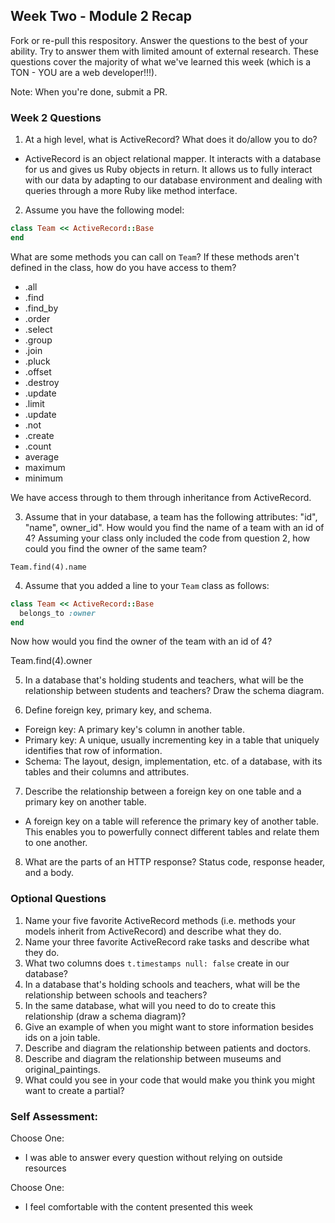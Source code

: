 ## Week Two - Module 2 Recap

Fork or re-pull this respository. Answer the questions to the best of your ability. Try to answer them with limited amount of external research. These questions cover the majority of what we've learned this week (which is a TON - YOU are a web developer!!!).

Note: When you're done, submit a PR.


### Week 2 Questions

1. At a high level, what is ActiveRecord? What does it do/allow you to do?
 * ActiveRecord is an object relational mapper. It interacts with a database for us
 and gives us Ruby objects in return. It allows us to fully interact with our data
 by adapting to our database environment and dealing with queries through a more
 Ruby like method interface.
2. Assume you have the following model:

```ruby
class Team << ActiveRecord::Base
end
```

What are some methods you can call on `Team`? If these methods aren't defined in the class, how do you have access to them?

* .all
* .find
* .find_by
* .order
* .select
* .group
* .join
* .pluck
* .offset
* .destroy
* .update
* .limit
* .update
* .not
* .create
* .count
* average
* maximum
* minimum

We have access through to them through inheritance from ActiveRecord.

3. Assume that in your database, a team has the following attributes: "id", "name", owner_id". How would you find the name of a team with an id of 4? Assuming your class only included the code from question 2, how could you find the owner of the same team?

`Team.find(4).name`

4. Assume that you added a line to your `Team` class as follows:

```ruby
class Team << ActiveRecord::Base
  belongs_to :owner
end
```

Now how would you find the owner of the team with an id of 4?

Team.find(4).owner

5. In a database that's holding students and teachers, what will be the relationship between students and teachers? Draw the schema diagram.

6. Define foreign key, primary key, and schema.
 * Foreign key: A primary key's column in another table.
 * Primary key: A unique, usually incrementing key in a table that uniquely identifies that row of information.
 * Schema: The layout, design, implementation, etc. of a database, with its tables and their columns and attributes.
7. Describe the relationship between a foreign key on one table and a primary key on another table.
 * A foreign key on a table will reference the primary key of another table. This enables you to powerfully connect different tables and relate them to one another.
8. What are the parts of an HTTP response? Status code, response header, and a body.


### Optional Questions

1. Name your five favorite ActiveRecord methods (i.e. methods your models inherit from ActiveRecord) and describe what they do.
2. Name your three favorite ActiveRecord rake tasks and describe what they do.
3. What two columns does `t.timestamps null: false` create in our database?
4. In a database that's holding schools and teachers, what will be the relationship between schools and teachers?
5. In the same database, what will you need to do to create this relationship (draw a schema diagram)?
6. Give an example of when you might want to store information besides ids on a join table.
7. Describe and diagram the relationship between patients and doctors.
8. Describe and diagram the relationship between museums and original_paintings.
9. What could you see in your code that would make you think you might want to create a partial?

### Self Assessment:
Choose One:
* I was able to answer every question without relying on outside resources

Choose One:
* I feel comfortable with the content presented this week
